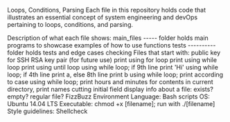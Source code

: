 Loops, Conditions, Parsing
Each file in this repository holds code that illustrates an essential concept of system engineering and devOps pertaining to loops, conditions, and parsing.

Description of what each file shows:
main_files ----- folder holds main programs to showcase examples of how to use functions
tests ---------- folder holds tests and edge cases checking
Files that start with:
public key for SSH RSA key pair (for future use)
print using for loop
print using while loop
print using until loop
using while loop; if 9th line print 'Hi'
using while loop; if 4th line print a, else 8th line print b
using while loop; print according to case
using while loop; print hours and minutes
for contents in current directory, print names cutting initial field
display info about a file: exists? empty? regular file?
FizzBuzz
Environment
Language: Bash scripts
OS: Ubuntu 14.04 LTS
Executable: chmod +x [filename]; run with ./[filename]
Style guidelines: Shellcheck
